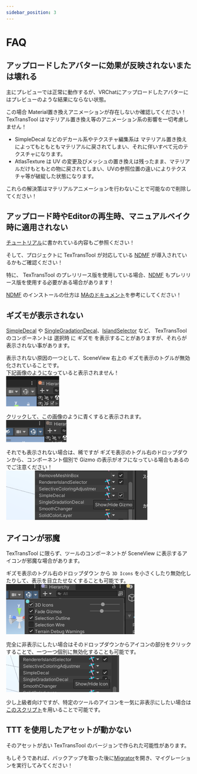 ```yaml
---
sidebar_position: 3
---
```


# FAQ

## アップロードしたアバターに効果が反映されないまたは壊れる

主にプレビューでは正常に動作するが、VRChatにアップロードしたアバターにはプレビューのような結果にならない状態。

この場合 Material置き換えアニメーションが存在しないか確認してください！
TexTransTool はマテリアル置き換え等のアニメーション系の影響を一切考慮しません！

- SimpleDecal などのデカール系やテクスチャ編集系は マテリアル置き換えによってもともともマテリアルに戻されてしまい、それに伴いすべて元のテクスチャになります。
- AtlasTexture は UV の変更及びメッシュの置き換えは残ったまま、マテリアルだけもともとの物に戻されてしまい、UVの参照位置の違いによりテクスチャ等が破綻した状態になります。

これらの解決策はマテリアルアニメーションを行わないことで可能なので削除してください！

## アップロード時やEditorの再生時、マニュアルベイク時に適用されない

[チュートリアル](/docs/Tutorial#アップロードの時の注意点)に書かれている内容もご参照ください！

そして、プロジェクトに TexTransTool が対応している [NDMF](https://github.com/bdunderscore/ndmf) が導入されているかもご確認ください！

特に、 TexTransTool のプレリリース版を使用している場合、[NDMF](https://github.com/bdunderscore/ndmf) もプレリリース版を使用する必要がある場合があります！

[NDMF](https://github.com/bdunderscore/ndmf) のインストールの仕方は [MAのドキュメント](https://modular-avatar.nadena.dev/ja/docs/intro#%E3%83%86%E3%82%B9%E3%83%88%E7%89%88)を参考にしてください！

## ギズモが表示されない

[SimpleDecal](/docs/Reference/SimpleDecal) や [SingleGradationDecal](/docs/Reference/SingleGradationDecal)、[IslandSelector](/docs/Reference/IslandSelector) など、 TexTransTool のコンポーネントは 選択時 に ギズモ を表示することがありますが、それらが表示されない事があります。

表示されない原因の一つとして、SceneView 右上の ギズモ表示のトグルが無効化されていることです。  
下記画像のようになっていると表示されません！  
![DisabledGizmos](img/faq-DisabledGizmos.png)

クリックして、この画像のように青くすると表示されます。  
![EnabledGizmos](img/faq-EnabledGizmos.png)

それでも表示されない場合は、稀ですが ギズモ表示のトグル右のドロップダウンから、コンポーネント個別で Gizmo の表示がオフになっている場合もあるのでご注意ください！  
![HideGizmoToggle](img/faq-HideGizmoToggle.png)

## アイコンが邪魔

TexTransTool に限らず、ツールのコンポーネントが SceneView に表示するアイコンが邪魔な場合があります。

ギズモ表示のトグル右のドロップダウン から `3D Icons` を小さくしたり無効化したりして、表示を目立たせなくすることも可能です。  
![GizmoIconSetting](img/faq-GizmoIconSetting.png)

完全に非表示にしたい場合はそのドロップダウンからアイコンの部分をクリックすることで、一つ一つ個別に無効化することも可能です。
![HideIconToggle](img/faq-HideIconToggle.png)

少し上級者向けですが、特定のツールのアイコンを一気に非表示にしたい場合は[このスクリプト](https://gist.github.com/ReinaS-64892/ea5162bec70ab23404b4b0b4d9033726)を用いることで可能です。

## TTT を使用したアセットが動かない

そのアセットが古い TexTransTool のバージョンで作られた可能性があります。

もしそうであれば、バックアップを取った後に[Migrator](/docs/Reference/EditorWindow/Migrator.md)を開き、マイグレーションを実行してみてください！
